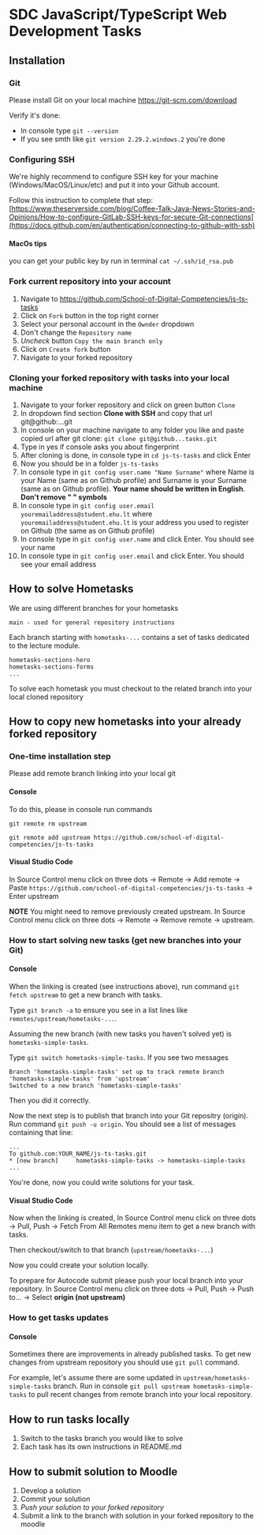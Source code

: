 # SDC JavaScript/TypeScript Web Development Tasks

## Installation

### Git

Please install Git on your local machine https://git-scm.com/download

Verify it's done:
- In console type `git --version`
- If you see smth like `git version 2.29.2.windows.2` you're done

### Configuring SSH

We're highly recommend to configure SSH key for your machine (Windows/MacOS/Linux/etc) and put it into your Github account.

Follow this instruction to complete that step: [https://www.theserverside.com/blog/Coffee-Talk-Java-News-Stories-and-Opinions/How-to-configure-GitLab-SSH-keys-for-secure-Git-connections](https://docs.github.com/en/authentication/connecting-to-github-with-ssh)

#### MacOs tips
you can get your public key by run in terminal `cat ~/.ssh/id_rsa.pub`


### Fork current repository into your account

1. Navigate to https://github.com/School-of-Digital-Competencies/js-ts-tasks
2. Click on `Fork` button in the top right corner
3. Select your personal account in the `Ownder` dropdown
4. Don't change the `Repository name`
5. _Uncheck_ button `Copy the main branch only`
6. Click on `Create fork` button
7. Navigate to your forked repository

### Cloning your forked repository with tasks into your local machine

1. Navigate to your forker repository and click on green button `Clone`
2. In dropdown find section **Clone with SSH** and copy that url git@github:...git
3. In console on your machine navigate to any folder you like and paste copied url after git clone: `git clone git@github...tasks.git`
4. Type in yes if console asks you about fingerprint
5. After cloning is done, in console type in `cd js-ts-tasks` and click Enter
6. Now you should be in a folder `js-ts-tasks`
7. In console type in `git config user.name "Name Surname"` where Name is your Name (same as on Github profile) and Surname is your Surname (same as on Github profile). **Your name should be written in English**. **Don't remove " " symbols**
8. In console type in `git config user.email youremailaddress@student.ehu.lt` where `youremailaddress@student.ehu.lt` is your address you used to register on Github (the same as on Github profile)
9. In console type in `git config user.name` and click Enter. You should see your name
10. In console type in `git config user.email` and click Enter. You should see your email address

## How to solve Hometasks

We are using different branches for your hometasks

```
main - used for general repository instructions
```

Each branch starting with `hometasks-...` contains a set of tasks dedicated to the lecture module.

```
hometasks-sections-hero
hometasks-sections-forms
...
```

To solve each hometask you must checkout to the related branch into your local cloned repository

## How to copy new hometasks into your already forked repository

### One-time installation step

Please add remote branch linking into your local git

#### Console

To do this, please in console run commands

```
git remote rm upstream

git remote add upstream https://github.com/school-of-digital-competencies/js-ts-tasks
```

#### Visual Studio Code

In Source Control menu click on three dots -> Remote -> Add remote -> Paste `https://github.com/school-of-digital-competencies/js-ts-tasks` -> Enter upstream

**NOTE** You might need to remove previously created upstream. In Source Control menu click on three dots -> Remote -> Remove remote -> upstream.

### How to start solving new tasks (get new branches into your Git)

#### Console

When the linking is created (see instructions above), run command `git fetch upstream` to get a new branch with tasks.

Type `git branch -a` to ensure you see in a list lines like `remotes/upstream/hometasks-...`.

Assuming the new branch (with new tasks you haven't solved yet) is `hometasks-simple-tasks`.

Type `git switch hometasks-simple-tasks`. If you see two messages

```
Branch 'hometasks-simple-tasks' set up to track remote branch 'hometasks-simple-tasks' from 'upstream'
Switched to a new branch 'hometasks-simple-tasks'
```

Then you did it correctly.

Now the next step is to publish that branch into your Git repositry (origin). Run command `git push -u origin`. You should see a list of messages containing that line:

```
...
To github.com:YOUR_NAME/js-ts-tasks.git
* [new branch]     hometasks-simple-tasks -> hometasks-simple-tasks
...
```

You're done, now you could write solutions for your task.

#### Visual Studio Code

Now when the linking is created, In Source Control menu click on three dots -> Pull, Push -> Fetch From All Remotes menu item to get a new branch with tasks.

Then checkout/switch to that branch (`upstream/hometasks-...`)

Now you could create your solution locally.

To prepare for Autocode submit please push your local branch into your repository. In Source Control menu click on three dots -> Pull, Push -> Push to... -> Select **origin (not upstream)**

### How to get tasks updates

#### Console

Sometimes there are improvements in already published tasks. To get new changes from upstream repository you should use `git pull` command.

For example, let's assume there are some updated in `upstream/hometasks-simple-tasks` branch. Run in console `git pull upstream hometasks-simple-tasks` to pull recent changes from remote branch into your local repository.

## How to run tasks locally

1. Switch to the tasks branch you would like to solve
2. Each task has its own instructions in README.md

## How to submit solution to Moodle

1. Develop a solution
2. Commit your solution
3. _Push your solution to your forked repository_
4. Submit a link to the branch with solution in your forked repository to the moodle
